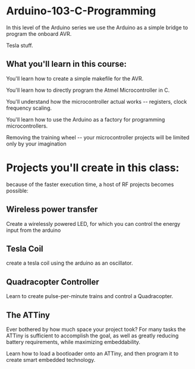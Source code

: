 Arduino-103-C-Programming
=========================

In this level of the Arduino series we use the Arduino as a simple bridge to program the onboard AVR.

Tesla stuff.


## What you'll learn in this course:

You'll learn how to create a simple makefile for the AVR.

You'll learn how to directly program the Atmel Microcontroller in C.

You'll understand how the microcontroller actual works -- registers, clock frequency scaling.

You'll learn how to use the Arduino as a factory for programming microcontrollers.

Removing the training wheel -- your microcontroller projects will be limited only by your imagination


# Projects you'll create in this class:

because of the faster execution time, a host of RF projects becomes possible:

Wireless power transfer
-----------------------

Create a wirelessly powered LED, for which you can control the energy input from the arduino


Tesla Coil
----------
create a tesla coil using the arduino as an oscillator.


Quadracopter Controller
-----------------------

Learn to create pulse-per-minute trains and control a Quadracopter.



The ATTiny
----------

Ever bothered by how much space your project took?  For many tasks the ATTiny is sufficient to accomplish the goal, as well as greatly reducing battery requirements, while maximizing embeddability.

Learn how to load a bootloader onto an ATTiny, and then program it to create smart embedded technology.
